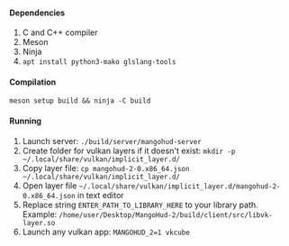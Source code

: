 #### Dependencies
1. C and C++ compiler
2. Meson
3. Ninja
4. `apt install python3-mako glslang-tools`

#### Compilation

`meson setup build && ninja -C build`

#### Running
1. Launch server: `./build/server/mangohud-server`
2. Create folder for vulkan layers if it doesn't exist: `mkdir -p ~/.local/share/vulkan/implicit_layer.d/`
3. Copy layer file: `cp mangohud-2-0.x86_64.json ~/.local/share/vulkan/implicit_layer.d/`
4. Open layer file `~/.local/share/vulkan/implicit_layer.d/mangohud-2-0.x86_64.json` in text editor
5. Replace string `ENTER_PATH_TO_LIBRARY_HERE` to your library path. Example: `/home/user/Desktop/MangoHud-2/build/client/src/libvk-layer.so`
6. Launch any vulkan app: `MANGOHUD_2=1 vkcube`
